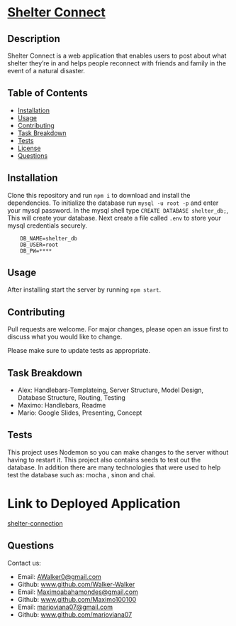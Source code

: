 # [Shelter Connect](https://shelter-connection.herokuapp.com/)

## Description 

Shelter Connect is a web application that enables users to post about what shelter they’re in and helps people reconnect with friends and family in the event of a natural disaster.

## Table of Contents

- [Installation](#installation)
- [Usage](#usage)
- [Contributing](#contributing)
- [Task Breakdown](#Task-Breakdown)
- [Tests](#tests)
- [License](#license)
- [Questions](#questions)

## Installation

Clone this repository and run `npm i` to download and install the dependencies. To initialize the database run `mysql -u root -p` and enter your mysql password. In the mysql shell type `CREATE DATABASE shelter_db;`, This will create your database. Next create a file called `.env` to store your mysql credentials securely.
```
    DB_NAME=shelter_db 
    DB_USER=root 
    DB_PW=****
```

## Usage 

After installing start the server by running `npm start`.

## Contributing

Pull requests are welcome. For major changes, please open an issue first to discuss what you would like to change.

Please make sure to update tests as appropriate.

## Task Breakdown

- Alex: Handlebars-Templateing, Server Structure, Model Design, Database Structure, Routing, Testing
- Maximo: Handlebars, Readme
- Mario: Google Slides, Presenting, Concept

## Tests

This project uses Nodemon so you can make changes to the server without having to restart it. This project also contains seeds to test out the database. In addition there are many technologies that were used to help test the database such as:  mocha , sinon and chai. 

# Link to Deployed Application
[shelter-connection](https://shelter-connection.herokuapp.com/)
## Questions

Contact us:

* Email: AWalker0@gmail.com
* Github: www.github.com/Walker-Walker
* Email: Maximoabahamondes@gmail.com
* Github: www.github.com/Maximo100100
* Email: marioviana07@gmail.com
* Github: www.github.com/marioviana07
